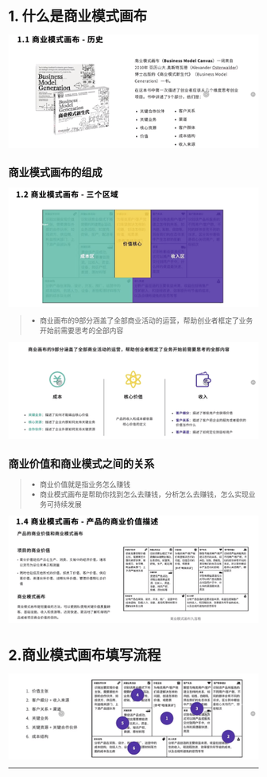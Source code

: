 
# 1. 什么是商业模式画布

![什么是商业模式画布](/商业模式分析和需求挖掘/商业分析-商业模式画布图片/什么是商业模式画布.png)

## 商业模式画布的组成


![商业模式画布的组成](/商业模式分析和需求挖掘/商业分析-商业模式画布图片/商业模式的组成.png)




>+ 商业画布的9部分涵盖了全部商业活动的运营，帮助创业者框定了业务开始前需要思考的全部内容



![商业模式9个组成部分的相互关系](/商业模式分析和需求挖掘/商业分析-商业模式画布图片/商业模式画布的9个组成部分的相互关系.png)


## 商业价值和商业模式之间的关系
>+ 商业价值就是指业务怎么赚钱
>+ 商业模式画布是帮助你找到怎么去赚钱，分析怎么去赚钱，怎么实现业务可持续发展



![商业价值和商业模式之间的关系](/商业模式分析和需求挖掘/商业分析-商业模式画布图片/商业价值和商业模式之间的关系.png)

# 2.商业模式画布填写流程

![商业模式画布填写流程](/商业模式分析和需求挖掘/商业分析-商业模式画布图片/商业画布填写执行流程.png)

***
>
